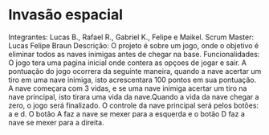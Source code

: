 # Invasão espacial
Integrantes: Lucas B., Rafael R., Gabriel K., Felipe e Maikel.
Scrum Master: Lucas Felipe Braun
Descrição: O projeto é sobre um jogo, onde o objetivo é eliminar todos as naves inimigas antes de chegar na base.
Funcionalidades: O jogo tera uma pagina inicial onde contera as opçoes de jogar e sair.
                 A pontuação do jogo ocorrera da seguinte maneira, quando a nave acertar um tiro em uma nave inimiga, isto acrescentara 100 pontos em sua pontuação.
                 A nave começara com 3 vidas, e se uma nave inimiga acertar um tiro na nave principal, isto tirara uma vida da nave.Quando a vida da nave chegar a zero, o jogo será finalizado.
                 O controle da nave principal será pelos botões: a e d. O botão A faz a nave se mexer para a esquerda e o botão D faz a nave se mexer para a direita.
